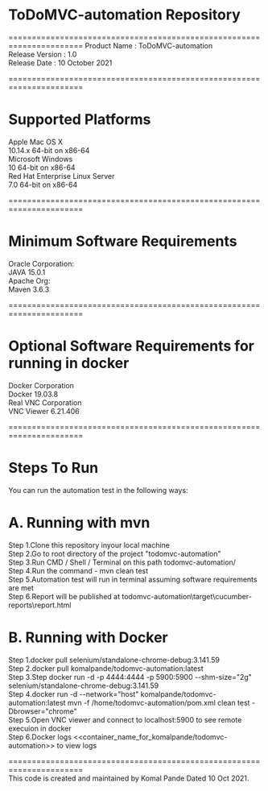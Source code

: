 # ToDoMVC-automation Repository

======================================================================
Product Name	 : ToDoMVC-automation <br />
Release Version	 : 1.0 <br />
Release Date	 : 10 October 2021 <br />

======================================================================
# Supported Platforms

   Apple Mac OS X <br />
      10.14.x 64-bit on x86-64 <br />
   Microsoft Windows <br />
      10 64-bit on x86-64 <br />
   Red Hat Enterprise Linux Server <br />
      7.0 64-bit on x86-64 <br />

======================================================================
#  Minimum Software Requirements

   Oracle Corporation: <br />
     JAVA 15.0.1 <br />
   Apache Org: <br />
     Maven 3.6.3 <br />

======================================================================
#  Optional Software Requirements for running in docker

   Docker Corporation <br />
     Docker 19.03.8 <br />
   Real VNC Corporation <br />
     VNC Viewer 6.21.406 <br />

======================================================================
# Steps To Run

You can run the automation test in the following ways:<br />

 # A. Running with mvn
  
  Step 1.Clone this repository inyour local machine <br />
  Step 2.Go to root directory of the project "todomvc-automation" <br />
  Step 3.Run CMD / Shell / Terminal on this path todomvc-automation/ <br />
  Step 4.Run the command - mvn clean test <br />
  Step 5.Automation test will run in terminal assuming software requirements are met <br />
  Step 6.Report will be published at todomvc-automation\target\cucumber-reports\report.html <br />
  
 # B. Running with Docker

  Step 1.docker pull selenium/standalone-chrome-debug:3.141.59 <br />
  Step 2.docker pull komalpande/todomvc-automation:latest <br />
  Step 3.Step docker run -d -p 4444:4444 -p 5900:5900 --shm-size="2g" selenium/standalone-chrome-debug:3.141.59 <br />
  Step 4.docker run -d --network="host" komalpande/todomvc-automation:latest mvn -f /home/todomvc-automation/pom.xml clean test -Dbrowser="chrome" <br />
  Step 5.Open VNC viewer and connect to localhost:5900 to see remote execuion in docker <br />
  Step 6.Docker logs <<container_name_for_komalpande/todomvc-automation>> to view logs <br />


======================================================================<br />
This code is created and maintained by Komal Pande Dated 10 Oct 2021.

